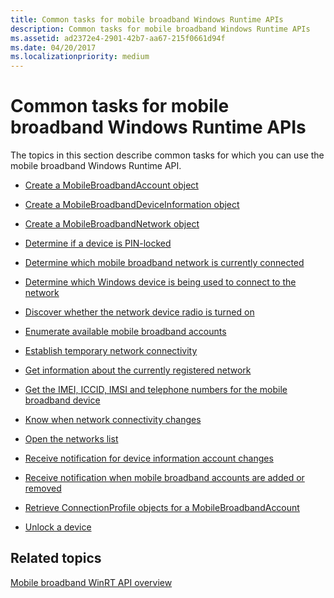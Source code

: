 ```yaml
---
title: Common tasks for mobile broadband Windows Runtime APIs
description: Common tasks for mobile broadband Windows Runtime APIs
ms.assetid: ad2372e4-2901-42b7-aa67-215f0661d94f
ms.date: 04/20/2017
ms.localizationpriority: medium
---
```


# Common tasks for mobile broadband Windows Runtime APIs


The topics in this section describe common tasks for which you can use the mobile broadband Windows Runtime API.

-   [Create a MobileBroadbandAccount object](create-a-mobilebroadbandaccount-object.md)

-   [Create a MobileBroadbandDeviceInformation object](create-a-mobilebroadbanddeviceinformation-object.md)

-   [Create a MobileBroadbandNetwork object](create-a-mobilebroadbandnetwork-object.md)

-   [Determine if a device is PIN-locked](determine-if-a-device-is-pin-locked.md)

-   [Determine which mobile broadband network is currently connected](determine-which-mobile-broadband-network-is-currently-connected.md)

-   [Determine which Windows device is being used to connect to the network](determine-which-windows-device-is-being-used-to-connect-to-the-network.md)

-   [Discover whether the network device radio is turned on](discover-whether-the-network-device-radio-is-turned-on.md)

-   [Enumerate available mobile broadband accounts](enumerate-available-mobile-broadband-accounts.md)

-   [Establish temporary network connectivity](establish-temporary-network-connectivity.md)

-   [Get information about the currently registered network](get-information-about-the-currently-registered-network.md)

-   [Get the IMEI, ICCID, IMSI and telephone numbers for the mobile broadband device](get-the-imei-iccid-imsi-and-telephone-numbers-for-the-mobile-broadband-device.md)

-   [Know when network connectivity changes](know-when-network-connectivity-changes.md)

-   [Open the networks list](open-the-networks-list.md)

-   [Receive notification for device information account changes](receive-notification-for-device-information-account-changes.md)

-   [Receive notification when mobile broadband accounts are added or removed](receive-notification-when-mobile-broadband-accounts-are-added-or-removed.md)

-   [Retrieve ConnectionProfile objects for a MobileBroadbandAccount](retrieve-connectionprofile-objects-for-a-mobilebroadbandaccount.md)

-   [Unlock a device](unlock-a-device.md)

## <span id="related_topics"></span>Related topics


[Mobile broadband WinRT API overview](mobile-broadband-winrt-api-overview.md)

 

 






